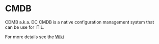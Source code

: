 # CMDB

CDMB a.k.a. DC CMDB is a native configuration management system that can be use for ITIL.

For more details see the [Wiki](http://github.com/rongem/cmdb/wiki)
